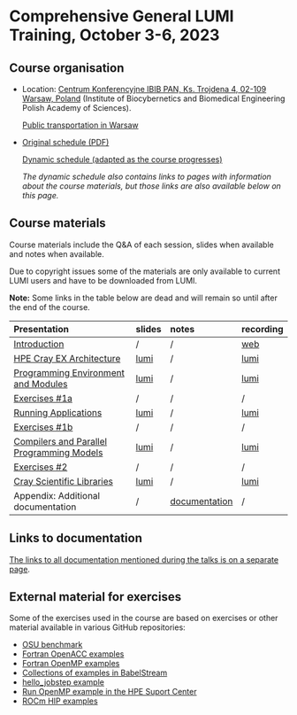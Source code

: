 # Comprehensive General LUMI Training, October 3-6, 2023

## Course organisation

-   Location: [Centrum Konferencyjne IBIB PAN, Ks. Trojdena 4, 02-109 Warsaw, Poland](https://goo.gl/maps/jyxspAYWCAoioLJk8)
    (Institute of Biocybernetics and Biomedical Engineering Polish Academy of Sciences).

    [Public transportation in Warsaw](https://www.wtp.waw.pl/en/public-transport-step-by-step/)

-   [Original schedule (PDF)](https://462000265.lumidata.eu/4day-20231003/files/2023-10_General-LUMI-Training-Agenda.pdf)

    [Dynamic schedule (adapted as the course progresses)](schedule.md)

     *The dynamic schedule also contains links to pages with information about the course materials, but 
     those links are also available below on this page.*

<!--
-   [HedgeDoc for questions](https://md.sigma2.no/lumi-general-course?both)

-   There are two Slurm reservations for the course:

    -   CPU nodes: `training_cpu`
    -   GPU nodes: `training-gpu`
-->

## Course materials

Course materials include the Q&A of each session, slides when available and notes when available.

Due to copyright issues some of the materials are only available to current LUMI users and have to be
downloaded from LUMI.

**Note:** Some links in the table below are dead and will remain so until after the end of the course.

| Presentation | slides | notes | recording |
|:-------------|:-------|:------|:----------|
| [Introduction](extra_1_00_Introduction.md) | / | / | [web](extra_1_00_Introduction.md) |
| [HPE Cray EX Architecture](extra_1_01_HPE_Cray_EX_Architecture.md) | [lumi](extra_1_01_HPE_Cray_EX_Architecture.md) | / | [lumi](extra_1_01_HPE_Cray_EX_Architecture.md) |
| [Programming Environment and Modules](extra_1_02_Programming_Environment_and_Modules.md) | [lumi](extra_1_02_Programming_Environment_and_Modules.md) | / | [lumi](extra_1_02_Programming_Environment_and_Modules.md) |
| [Exercises #1a](extra_1_04_Exercises_1.md) | / | / | / |
| [Running Applications](extra_1_03_Running_Applications.md) | [lumi](extra_1_03_Running_Applications.md) | / | [lumi](extra_1_03_Running_Applications.md) |
| [Exercises #1b](extra_1_04_Exercises_1.md) | / | / | / |
| [Compilers and Parallel Programming Models](extra_1_05_Compilers_and_Parallel_Programming_Models.md) | [lumi](extra_1_05_Compilers_and_Parallel_Programming_Models.md) | / | [lumi](extra_1_05_Compilers_and_Parallel_Programming_Models.md) |
| [Exercises #2](extra_1_06_Exercises_2.md) | / | / | / |
| [Cray Scientific Libraries](extra_1_07_Cray_Scientific_Libraries.md) | [lumi](extra_1_07_Cray_Scientific_Libraries.md) | / | [lumi](extra_1_07_Cray_Scientific_Libraries.md) |
| Appendix: Additional documentation | / | [documentation](A01_Documentation.md) | / |

<!--
| [Exercises #2](extra_1_06_Exercises_2.md) | / | / | / |
| [Cray Scientific Libraries](extra_1_07_Cray_Scientific_Libraries.md) | [lumi](extra_1_07_Cray_Scientific_Libraries.md) | / | [lumi](extra_1_07_Cray_Scientific_Libraries.md) |
| [Exercises #3](extra_1_08_Exercises_3.md) | / | / | / |
| [CCE Offloading Models](extra_1_09_Offload_CCE.md) | [lumi](extra_1_09_Offload_CCE.md) | / | [lumi](extra_1_09_Offload_CCE.md) |
| [Advanced Placement](extra_2_01_Advanced_Application_Placement.md) | [lumi](extra_2_01_Advanced_Application_Placement.md) | / | [lumi](extra_2_01_Advanced_Application_Placement.md) |
| [Exercises #4](extra_2_02_Exercises_4.md) | / | / | / |
| [Debugging at Scale](extra_2_03_Debugging_at_Scale.md) | [lumi](extra_2_03_Debugging_at_Scale.md) | / |  [lumi](extra_2_03_Debugging_at_Scale.md) |
| [Exercises #5](extra_2_04_Exercises_5.md) | / | / | / |
| [LUMI Software Stacks](extra_2_05_LUMI_Software_Stacks.md) | [web](https://462000265.lumidata.eu/4day-20231003/files/LUMI-4day-20231003-2_05_software_stacks.pdf) | [web](notes_2_05_LUMI_Software_Stacks.md) |  [web](extra_2_05_LUMI_Software_Stacks.md) |
| [Introduction to HIP Programming](extra_2_06_Introduction_to_AMD_ROCm_Ecosystem.md) | [web](https://462000265.lumidata.eu/4day-20231003/files/LUMI-4day-20231003-2_06_Introduction_to_AMD_ROCm_Ecosystem.pdf) | / | [web](extra_2_06_Introduction_to_AMD_ROCm_Ecosystem.md) |
| [Exercises #6](extra_2_07_Exercises_6.md) | / | / | / |
| [Introduction to Perftools](extra_3_01_Introduction_to_Perftools.md) | [lumi](extra_3_01_Introduction_to_Perftools.md) | / |  [lumi](extra_3_01_Introduction_to_Perftools.md) |
| [Exercises #7](extra_3_02_Exercises_7.md) | / | / | / |
| [Advanced Performance Analysis](extra_3_03_Advanced_Performance_Analysis.md) | [lumi](extra_3_03_Advanced_Performance_Analysis.md) | / |  [lumi](extra_3_03_Advanced_Performance_Analysis.md) |
| [Exercises #8](extra_3_04_Exercises_8.md) | / | / | / |
| [MPI Topics on the HPE Cray EX Supercomputer](extra_3_05_Cray_MPI_on_Slingshot.md) | [lumi](extra_3_05_Cray_MPI_on_Slingshot.md) | / | [lumi](extra_3_05_Cray_MPI_on_Slingshot.md) |
| [Exercises #9](extra_3_06_Exercises_9.md) | / | / | / |
| [AMD Debugger: ROCgdb](extra_3_07_AMD_ROCgdb_Debugger.md) | [web](https://462000265.lumidata.eu/4day-20231003/files/LUMI-4day-20231003-3_07_AMD_ROCgdb_Debugger.pdf) | / | [web](extra_3_07_AMD_ROCgdb_Debugger.md) |
| [Exercises #10](extra_3_08_Exercises_10.md) | / | / | / |
| [Introduction to ROC-Profiler (rocprof)](extra_3_09_Introduction_to_Rocprof_Profiling_Tool.md) | [web](https://462000265.lumidata.eu/4day-20231003/files/LUMI-4day-20231003-3_09_Introduction_to_Rocprof_Profiling_Tool.pdf) | / | [web](extra_3_09_Introduction_to_Rocprof_Profiling_Tool.md) |
| [Exercises #11](extra_3_10_Exercises_11.md) | / | / | / |
| [Performance Optimization: Improving single-core Efficiency](extra_4_01_Performance_Optimization_Improving_Single_Core.md) | [lumi](extra_4_01_Performance_Optimization_Improving_Single_Core.md) | / | [lumi](extra_4_01_Performance_Optimization_Improving_Single_Core.md) |
| [Exercises #12](extra_4_02_Exercises_12.md) | / | / | / |
| [Python and Frameworks](extra_4_03_Introduction_to_Python_on_Cray_EX.md) | [lumi](extra_4_03_Introduction_to_Python_on_Cray_EX.md) | / |[lumi](extra_4_03_Introduction_to_Python_on_Cray_EX.md) |
| [Optimizing Large Scale I/O](extra_4_04_IO_Optimization_Parallel_IO.md) | [lumi](extra_4_04_IO_Optimization_Parallel_IO.md) | / | [lumi](extra_4_04_IO_Optimization_Parallel_IO.md) |
| [Exercises #13](extra_4_05_Exercises_13.md) | / | / | / |
| [Introduction to OmniTrace](extra_4_06_AMD_Ominitrace.md) | [web](https://462000265.lumidata.eu/4day-20231003/files/LUMI-4day-20231003-4_06_AMD_Omnitrace.pdf) (until p. 61) | / |  [web](extra_4_06_AMD_Ominitrace.md) |
| [Exercises #14](extra_4_07_Exercises_14.md) | / | / | / |
| [Introduction to Omniperf](extra_4_08_AMD_Ominiperf.md) | [web](https://462000265.lumidata.eu/4day-20231003/files/LUMI-4day-20231003-4_06_AMD_Omnitrace.pdf) (from p. 62) | / |  [web](extra_4_08_AMD_Ominiperf.md) |
| [Exercises #15](extra_4_09_Exercises_15.md) | / | / | / |
| [Tools in Action - An Example with Pytorch](extra_4_10_Best_Practices_GPU_Optimization.md) | [web](https://462000265.lumidata.eu/4day-20231003/files/LUMI-4day-20231003-4_10_Best_Practices_GPU_Optimization.pdf) | / | [web](extra_4_10_Best_Practices_GPU_Optimization.md) |
| [LUMI User Support](extra_4_11_LUMI_Support_and_Documentation.md) | [web](https://462000265.lumidata.eu/4day-20231003/files/LUMI-4day-20231003-4_11_LUMI_Support_and_Documentation.pdf) | / | [web](extra_4_11_LUMI_Support_and_Documentation.md) |
-->

<!--
## Making the exercises after the course

### HPE

The exercise material remains available in the course archive on LUMI:

-   The PDF notes in `/appl/local/training/4day-20231003/files/LUMI-4day-20231003-Exercises_HPE.pdf`

-   The other files for the exercises in either a
    bzip2-compressed tar file `/appl/local/training/4day-20231003/files/LUMI-4day-20231003-Exercises_HPE.tar.bz2` or
    an uncompressed tar file `/appl/local/training/4day-20231003/files/LUMI-4day-20231003-Exercises_HPE.tar`.

To reconstruct the exercise material in your own home, project or scratch directory, all you need to do is run:

```
tar -xf /appl/local/training/4day-20231003/files/LUMI-4day-20231003-Exercises_HPE.tar.bz2
```

in the directory where you want to work on the exercises. This will create the `exercises/HPE` subdirectory
from the training project. 

However, instead of running the `lumi_c.sh` or `liumi_g.sh` scripts that only work for the course as 
they set the course project as the active project for Slurm and also set a reservation, use the
`lumi_c_after.sh` and `lumi_g_after.sh` scripts instead, but first edit them to use one of your
projects.


### AMD 

There are [online notes about the AMD exercises](https://hackmd.io/@gmarkoma/lumi_training_ee).
A [PDF print-out with less navigation features is also available](https://462000265.lumidata.eu/4day-20231003/files/LUMI-4day-20231003-Exercises_AMD.pdf)
and is particularly useful should the online notes become unavailable.

The other files for the exercises are available in 
either a bzip2-compressed tar file `/appl/local/training/4day-20231003/files/LUMI-4day-20231003-Exercises_AMD_.tar.bz2` or
an uncompressed tar file `/appl/local/training/4day-20231003/files/LUMI-4day-20231003-Exercises_AMD.tar` and can also be downloaded. 
( [bzip2-compressed tar download](https://462000265.lumidata.eu/4day-20231003/files/LUMI-4day-20231003-Exercises_AMD.tar.bz2) or 
[uncompressed tar download](https://462000265.lumidata.eu/4day-20231003/files/LUMI-4day-20231003-Exercises_AMD.tar))

To reconstruct the exercise material in your own home, project or scratch directory, all you need to do is run:

```
tar -xf /appl/local/training/4day-20231003/files/LUMI-4day-20231003-Exercises_AMD.tar.bz2
```

in the directory where you want to work on the exercises. This will create the `exercises/AMD` subdirectory
from the training project. You can do so in the same directory where you installed the HPE exercises.

The software that was installed in the training project is also available as a bzip2-compressed tar archive
on LUMI as `/appl/local/training/4day-20231003/files/LUMI-4day-20231003-Software_AMD.tar.bz2`. You can install it in the
same directory where you installed the files but beware when interpreting instructions as the path to the
software installation is different now.

!!! Warning
    The software and exercises were tested thoroughly at the time of the course. LUMI however is in
    continuous evolution and changes to the system may break exercises and software
-->

## Links to documentation

[The links to all documentation mentioned during the talks is on a separate page](A01_Documentation.md).

## External material for exercises

Some of the exercises used in the course are based on exercises or other material available in various GitHub repositories:

-   [OSU benchmark](https://mvapich.cse.ohio-state.edu/download/mvapich/osu-micro-benchmarks-5.9.tar.gz)
-   [Fortran OpenACC examples](https://github.com/RonRahaman/openacc-mpi-demos)
-   [Fortran OpenMP examples](https://github.com/ye-luo/openmp-target)
-   [Collections of examples in BabelStream](https://github.com/UoB-HPC/BabelStream)
-   [hello_jobstep example](https://code.ornl.gov/olcf/hello_jobstep)
-   [Run OpenMP example in the HPE Suport Center](https://support.hpe.com/hpesc/public/docDisplay?docId=a00114008en_us&docLocale=en_US&page=Run_an_OpenMP_Application.html)
-   [ROCm HIP examples](https://github.com/ROCm-Developer-Tools/HIP-Examples)


